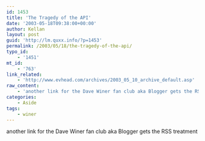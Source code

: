 ```yaml
---
id: 1453
title: 'The Tragedy of the API'
date: '2003-05-18T09:38:00+00:00'
author: Kellan
layout: post
guid: 'http://lm.quxx.info/?p=1453'
permalink: /2003/05/18/the-tragedy-of-the-api/
typo_id:
    - '1451'
mt_id:
    - '763'
link_related:
    - 'http://www.evhead.com/archives/2003_05_10_archive_default.asp'
raw_content:
    - 'another link for the Dave Winer fan club aka Blogger gets the RSS treatment'
categories:
    - Aside
tags:
    - winer
---
```


another link for the Dave Winer fan club aka Blogger gets the RSS treatment